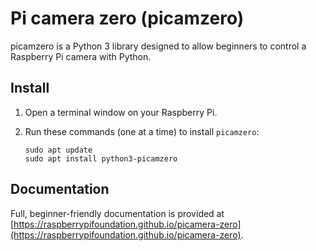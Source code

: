# Pi camera zero (picamzero)

picamzero is a Python 3 library designed to allow beginners to control a Raspberry Pi camera with Python.

## Install

1. Open a terminal window on your Raspberry Pi.

2. Run these commands (one at a time) to install `picamzero`:

    ```
    sudo apt update
    sudo apt install python3-picamzero
    ```

## Documentation

Full, beginner-friendly documentation is provided at
[https://raspberrypifoundation.github.io/picamera-zero](https://raspberrypifoundation.github.io/picamera-zero).
